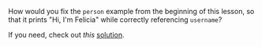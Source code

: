 How would you fix the `person` example from the beginning of this lesson, so that it prints "Hi, I'm Felicia" while correctly referencing `username`?

  

  

If you need, check out _this_ [solution](https://codepen.io/ElevationPen/pen/zQXyvL?editors=0010).
